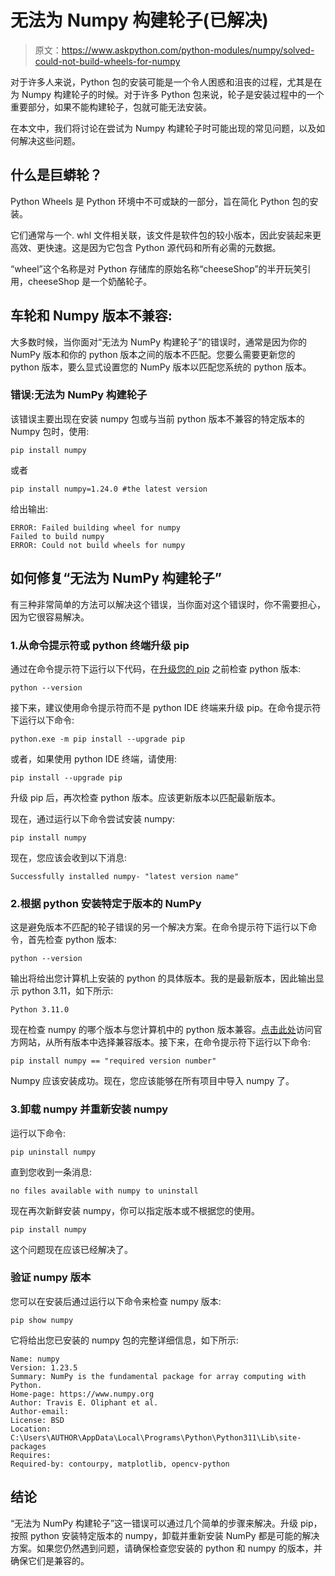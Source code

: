 # 无法为 Numpy 构建轮子(已解决)

> 原文：<https://www.askpython.com/python-modules/numpy/solved-could-not-build-wheels-for-numpy>

对于许多人来说，Python 包的安装可能是一个令人困惑和沮丧的过程，尤其是在为 Numpy 构建轮子的时候。对于许多 Python 包来说，轮子是安装过程中的一个重要部分，如果不能构建轮子，包就可能无法安装。

在本文中，我们将讨论在尝试为 Numpy 构建轮子时可能出现的常见问题，以及如何解决这些问题。

## 什么是巨蟒轮？

Python Wheels 是 Python 环境中不可或缺的一部分，旨在简化 Python 包的安装。

它们通常与一个. whl 文件相关联，该文件是软件包的较小版本，因此安装起来更高效、更快速。这是因为它包含 Python 源代码和所有必需的元数据。

“wheel”这个名称是对 Python 存储库的原始名称“cheeseShop”的半开玩笑引用，cheeseShop 是一个奶酪轮子。

## 车轮和 Numpy 版本不兼容:

大多数时候，当你面对“无法为 NumPy 构建轮子”的错误时，通常是因为你的 NumPy 版本和你的 python 版本之间的版本不匹配。您要么需要更新您的 python 版本，要么显式设置您的 NumPy 版本以匹配您系统的 python 版本。

### 错误:无法为 NumPy 构建轮子

该错误主要出现在安装 numpy 包或与当前 python 版本不兼容的特定版本的 Numpy 包时，使用:

```
pip install numpy

```

或者

```
pip install numpy=1.24.0 #the latest version

```

给出输出:

```
ERROR: Failed building wheel for numpy
Failed to build numpy
ERROR: Could not build wheels for numpy

```

## 如何修复“无法为 NumPy 构建轮子”

有三种非常简单的方法可以解决这个错误，当你面对这个错误时，你不需要担心，因为它很容易解决。

### 1.从命令提示符或 python 终端升级 pip

通过在命令提示符下运行以下代码，在[升级您的 pip](https://www.askpython.com/python-modules/python-pip) 之前检查 python 版本:

```
python --version

```

接下来，建议使用命令提示符而不是 python IDE 终端来升级 pip。在命令提示符下运行以下命令:

```
python.exe -m pip install --upgrade pip

```

或者，如果使用 python IDE 终端，请使用:

```
pip install --upgrade pip

```

升级 pip 后，再次检查 python 版本。应该更新版本以匹配最新版本。

现在，通过运行以下命令尝试安装 numpy:

```
pip install numpy

```

现在，您应该会收到以下消息:

```
Successfully installed numpy- "latest version name"

```

### 2.根据 python 安装特定于版本的 NumPy

这是避免版本不匹配的轮子错误的另一个解决方案。在命令提示符下运行以下命令，首先检查 python 版本:

```
python --version

```

输出将给出您计算机上安装的 python 的具体版本。我的是最新版本，因此输出显示 python 3.11，如下所示:

```
Python 3.11.0

```

现在检查 numpy 的哪个版本与您计算机中的 python 版本兼容。[点击此处](https://pypi.org/project/numpy/#history)访问官方网站，从所有版本中选择兼容版本。接下来，在命令提示符下运行以下命令:

```
pip install numpy == "required version number"

```

Numpy 应该安装成功。现在，您应该能够在所有项目中导入 numpy 了。

### 3.卸载 numpy 并重新安装 numpy

运行以下命令:

```
pip uninstall numpy

```

直到您收到一条消息:

```
no files available with numpy to uninstall

```

现在再次新鲜安装 numpy，你可以指定版本或不根据您的使用。

```
pip install numpy

```

这个问题现在应该已经解决了。

### 验证 numpy 版本

您可以在安装后通过运行以下命令来检查 numpy 版本:

```
pip show numpy

```

它将给出您已安装的 numpy 包的完整详细信息，如下所示:

```
Name: numpy
Version: 1.23.5
Summary: NumPy is the fundamental package for array computing with Python.
Home-page: https://www.numpy.org
Author: Travis E. Oliphant et al.
Author-email:
License: BSD
Location: C:\Users\AUTHOR\AppData\Local\Programs\Python\Python311\Lib\site-packages
Requires:
Required-by: contourpy, matplotlib, opencv-python

```

## 结论

“无法为 NumPy 构建轮子”这一错误可以通过几个简单的步骤来解决。升级 pip，按照 python 安装特定版本的 numpy，卸载并重新安装 NumPy 都是可能的解决方案。如果您仍然遇到问题，请确保检查您安装的 python 和 numpy 的版本，并确保它们是兼容的。